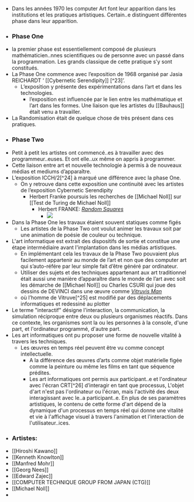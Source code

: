 - Dans les années 1970 les computer Art font leur apparition dans les institutions et les pratiques artistiques. Certain..e distinguent différentes phase dans leur apparition.
- ### Phase One
- la premier phase est essentiellement composé de plusieurs mathématicien..nnes scientifiques ou de personne avec un passé dans la programmation. Les grands classique de cette pratique s’y sont constitués.
- La Phase One commence avec l’exposition de 1968 organisé par Jasia REICHARDT ‘ [[Cybernetic Serendipity]] [^23]’.
	- L’exposition y présente des expérimentations dans l’art et dans les technologies.
		- l’exposition est influencée par le lien entre les mathématique et l’art dans les formes. Une liaison que les artistes du [[Bauhaus]] était venu a travailler.
- La Randomisation était de quelque chose de très présent dans ces pratiques.
- ### Phase Two
- Petit à petit les artistes ont commencé..es à travailler avec des programmeur..euses. Et ont elle..ux même on appris à programmer.
- Cette liaison entre art et nouvelle technologie à permis à de nouveaux médias et mediums d’apparaître.
- L’exposition ICCH/2[^24] à marqué une différence avec la phase One.
	- On  y retrouve dans cette exposition une continuité avec les artistes de l’exposition Cybernetic Serendipity
		- Herbert Franke poursuis les recherches de [[Michael Noll]] sur [[Test de Turing de Michael Noll]]
			- Herbert FRANKE: [*Random Squares*](http://dada.compart-bremen.de/item/artwork/1265)
				- ![](http://dada.compart-bremen.de/imageUploads/medium/ransqur_franke.jpg)
- Dans la Phase One les travaux étaient souvent statiques comme figés
	- Les artistes de la Phase Two ont voulut animer les travaux soit par une animation de poésie de couleur ou technique.
- L'art informatique est extrait des dispositifs de sortie et constitue une étape intermédiaire avant l'implantation dans les médias artistiques.
	- En implémentant cela les travaux de la Phase Two pouvaient plus facilement appartenir au monde de l’art et non que des computer art qui s’auto-référe par leur simple fait d’être généré par ordinateur.
	- Utiliser des sujets et des techniques appartenant aux art traditionnel était aussi une manière d’apparaître dans le monde de l’art avec soit les démarche de [[Michael Noll]] ou Charles CSURI qui joue des dessins de DEVINCI dans une œuvre comme [*Vitruvis Man*](https://csuriproject.osu.edu/Detail/objects/550)
	- où l’homme de Vitruve[^25] est modifié par des déplacements informatiques et redessiné au plotter
- Le terme "interactif" désigne l'interaction, la communication, la simulation réciproque entre deux ou plusieurs organismes réactifs. Dans ce contexte, les organismes sont la ou les personnes à la console, d'une part, et l'ordinateur programmé, d'autre part.
- Les art informatiques ont pu proposer une forme de nouvelle vitalité à travers les techniques.
	- Les œuvres en temps réel peuvent être vu comme concept intellectuelle.
		- A la différence des œuvres d’arts comme objet matérielle figée comme la peinture ou même les films en tant que séquence prédites.
		- Les art informatiques ont permis aux participant..e et l'ordinateur avec l'écran CRT[^26] d’interagir en tant que processus, L'objet d'art n'est pas l'ordinateur ou l'écran, mais l'activité des deux interagissant avec le..a participant..e. En plus de ses paramètres artistiques, le contenu de cette forme d'art dépend de la dynamique d'un processus en temps réel qui donne une vitalité et vie à l'affichage visuel à travers l'animation et l'interaction de l'utilisateur..ices.
- ### Artistes:
- [[Hiroshi Kawano]]
- [[Kenneth Knowlton]]
- [[Manfred Mohr]]
- [[Georg Nees]]
- [[Edward Zajec]]
- [[COMPUTER TECHNIQUE GROUP FROM JAPAN (CTG)]]
- [[Michael Noll]]
-